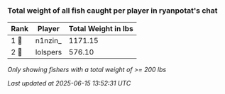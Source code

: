 ### Total weight of all fish caught per player in ryanpotat's chat
| Rank | Player | Total Weight in lbs |
|------|--------|---------|
| 1 🥇  | n1nzin_ | 1171.15 |
| 2 🥈  | lolspers | 576.10 |

_Only showing fishers with a total weight of >= 200 lbs_

_Last updated at 2025-06-15 13:52:31 UTC_